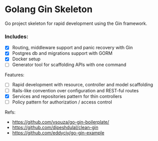 # Golang Gin Skeleton

Go project skeleton for rapid development using the Gin framework.

### Includes:
- [x] Routing, middleware support and panic recovery with Gin
- [x] Postgres db and migrations support with GORM
- [x] Docker setup
- [ ] Generator tool for scaffolding APIs with one command 

Features:
- [ ] Rapid development with resource, controller and model scaffolding
- [ ] Rails-like convention over configuration and REST-ful routes
- [x] Services and repositories pattern for thin controllers
- [ ] Policy pattern for authorization / access control

Refs:
- https://github.com/vsouza/go-gin-boilerplate/
- https://github.com/dipeshdulal/clean-gin
- https://github.com/eddycjy/go-gin-example


